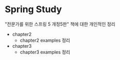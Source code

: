 Spring Study
==========================================================================================
"전문가를 위한 스프링 5 개정5판" 책에 대한 개인적인 정리
* chapter2
    * chapter2 examples 정리
* chapter3
    * chapter3 examples 정리